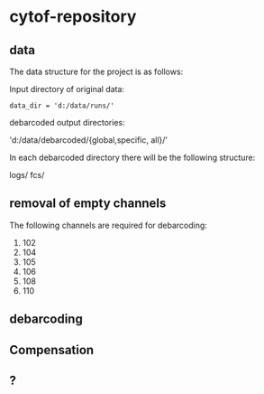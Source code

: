 # cytof-repository

## data 

The data structure for the project is as follows:

Input directory of original data:

```data_dir = 'd:/data/runs/'```

debarcoded output directories:

'd:/data/debarcoded/{global,specific, all}/'

In each debarcoded directory there will be the following structure:

logs/
fcs/




## removal of empty channels 

The following channels are required for debarcoding: 
1. 102 
1. 104
1. 105
1. 106
1. 108
1. 110

## debarcoding 

## Compensation


## ?
